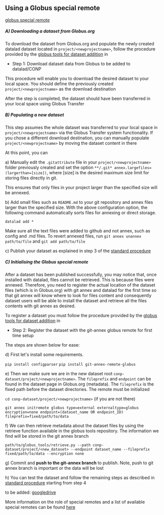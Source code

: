 
## Using a Globus special remote  

[globus special remote](https://github.com/CONP-PCNO/git-annex-remote-globus) 

##### A) Downloading a dataset from Globus.org
To download the dataset from Globus.org and populate the newly created datalad dataset located in `project/<newprojectname>`, follow the procedure 
provided by the [globus tools for dataset addition](https://github.com/CONP-PCNO/globus-tools-for-dataset-addition) in 
- Step 1: Download dataset data from Globus to be added to datalad/CONP

This procedure will enable you to download the desired dataset to your local space. You should define the previously created
`project/<newprojectname>` as the download destination

After the step is completed, the dataset should have been transferred in your local space using Globus Transfer


##### B) Populating a new dataset
This step assumes the whole dataset was transferred to your local space in `project/<newprojectname>` via the Globus Transfer system functionality.
If you chose a different download destination, you can manually populate `project/<newprojectname>` by moving the dataset content in there

At this point, you can

a) Manually edit the ```.gitattribute``` file in your `project/<newprojectname>` folder previously created and set the option ```**/.git* annex.largefiles=(largerthan=[size])```, where [size] is the desired maximum size limit for storing files directly in git.

This ensures that only files in your project larger than the specified size will be annexed.

b) Add small files such as ```README.md``` to your git repository and annex files larger than the specified size. With the above configuration option, the following command automatically sorts files for annexing or direct storage.

  ```
  datalad add *
  ```
  
 Make sure all the text files were added to github and not annex, such as config and .md files. To revert annexed files, run `git annex unannex path/to/file` and `git add path/to/file`

c) Publish your dataset as explained in step 3 of the [standard procedure](https://github.com/CONP-PCNO/conp-documentation/blob/master/Documentation_displayed_on_the_portal/Share_Instruction_Page.md)


##### C) Initialising the Globus special remote  

After a dataset has been published successfully, you may notice that, once installed with datalad, files cannot be retrieved.
This is because files were annexed. 
Therefore, you need to register the actual location of the dataset files (which is in Globus.org) with git annex and datalad for the first time so that
git annex will know where to look for files content and consequently dataset users will be able to install the dataset and retrieve 
all the files contents with git annex as desired.

To register a dataset you must follow the procedure 
provided by the [globus tools for dataset addition](https://github.com/CONP-PCNO/globus-tools-for-dataset-addition) in 
- Step 2: Register the dataset with the git-annex globus remote for first time setup

The steps are shown below for ease:

d) First let's install some requirements.

```pip install configparser```
```pip install git-annex-remote-globus```

e) Then we make sure we are in the new dataset root ``conp-dataset/project/<newprojectname>``. The ``fileprefix`` and ``endpoint`` can 
be found in the dataset page in Globus.org (metadata). The `fileprefix` is the fixed path before the dataset directories. The remote must be initialized


```cd conp-dataset/project/<newprojectname>``` (if you are not there)

```git annex initremote globus type=external externaltype=globus encryption=none endpoint=(dataset_name OR endpoint_ID) fileprefix=fixed/path/to/data```

f) We can then retrieve metadata about the dataset files by using the retrieve function available in the globus tools repository. The information we find will be stored in the git annex branch

```path/to/globus_tools/retrieve.py --path conp-dataset/project/<new_dataset> --endpoint dataset_name --fileprefix fixed/path/to/data --encryption none```


g) Commit and **push to the git-annex branch** to publish. Note, push to git annex branch is important or the data will be lost


h) You can test the dataset and follow the remaining steps as described in [standard procedure](https://github.com/CONP-PCNO/conp-documentation/blob/master/datalad_dataset_addition_procedure.md)
 starting from step 4 




to be added: [googledrive](https://github.com/Lykos153/git-annex-remote-googledrive)

More information on the role of special remotes and a list of available special remotes can be found [here](http://git-annex.branchable.com/special_remotes/)
